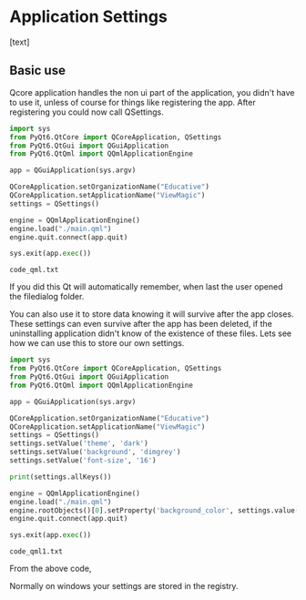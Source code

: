 # Application Settings

[text]

## Basic use

Qcore application handles the non ui part of the application, you didn't have to use it, unless of course for things like registering the app. After registering you could now call QSettings.

```python
import sys
from PyQt6.QtCore import QCoreApplication, QSettings
from PyQt6.QtGui import QGuiApplication
from PyQt6.QtQml import QQmlApplicationEngine

app = QGuiApplication(sys.argv)

QCoreApplication.setOrganizationName("Educative")
QCoreApplication.setApplicationName("ViewMagic")
settings = QSettings()

engine = QQmlApplicationEngine()
engine.load("./main.qml")
engine.quit.connect(app.quit)

sys.exit(app.exec())

```

`code_qml.txt`

If you did this Qt will automatically remember, when last the user opened the filedialog folder.

You can also use it to store data knowing it will survive after the app closes. These settings can even survive after the app has been deleted, if the uninstalling application didn't know of the existence of these files. Lets see how we can use this to store our own settings.

```python
import sys
from PyQt6.QtCore import QCoreApplication, QSettings
from PyQt6.QtGui import QGuiApplication
from PyQt6.QtQml import QQmlApplicationEngine

app = QGuiApplication(sys.argv)

QCoreApplication.setOrganizationName("Educative")
QCoreApplication.setApplicationName("ViewMagic")
settings = QSettings()
settings.setValue('theme', 'dark')
settings.setValue('background', 'dimgrey')
settings.setValue('font-size', '16')

print(settings.allKeys())

engine = QQmlApplicationEngine()
engine.load("./main.qml")
engine.rootObjects()[0].setProperty('background_color', settings.value('background'))
engine.quit.connect(app.quit)

sys.exit(app.exec())

```

`code_qml1.txt`

From the above code,

Normally on windows your settings are stored in the registry.
